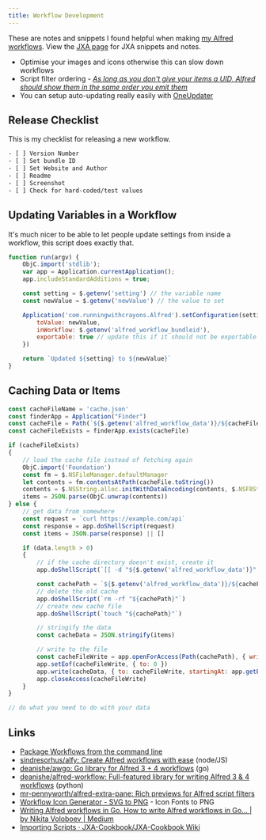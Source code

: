```yaml
---
title: Workflow Development
---
```


These are notes and snippets I found helpful when making [my Alfred workflows](https://rknight.me/alfred-workflows/). View the [JXA page](/programming/js/jxa/) for JXA snippets and notes.

- Optimise your images and icons otherwise this can slow down workflows
- Script filter ordering - [_As long as you don't give your items a UID, Alfred should show them in the same order you emit them_](https://www.alfredforum.com/topic/9293-script-filter-ordering/)
- You can setup auto-updating really easily with [OneUpdater](https://github.com/vitorgalvao/alfred-workflows/tree/master/OneUpdater)

## Release Checklist

This is my checklist for releasing a new workflow.

```txt
- [ ] Version Number
- [ ] Set bundle ID
- [ ] Set Website and Author
- [ ] Readme
- [ ] Screenshot
- [ ] Check for hard-coded/test values
```

## Updating Variables in a Workflow

It's much nicer to be able to let people update settings from inside a workflow, this script does exactly that.

```js
function run(argv) {
    ObjC.import('stdlib');
    var app = Application.currentApplication();
    app.includeStandardAdditions = true;

    const setting = $.getenv('setting') // the variable name
    const newValue = $.getenv('newValue') // the value to set

    Application('com.runningwithcrayons.Alfred').setConfiguration(setting, {
        toValue: newValue,
        inWorkflow: $.getenv('alfred_workflow_bundleid'),
        exportable: true // update this if it should not be exportable
    })

    return `Updated ${setting} to ${newValue}`
}
```

## Caching Data or Items

```js
const cacheFileName = 'cache.json'
const finderApp = Application("Finder")
const cacheFile = Path(`${$.getenv('alfred_workflow_data')}/${cacheFileName}`)
const cacheFileExists = finderApp.exists(cacheFile)

if (cacheFileExists)
{
    // load the cache file instead of fetching again
    ObjC.import('Foundation')
    const fm = $.NSFileManager.defaultManager
    let contents = fm.contentsAtPath(cacheFile.toString())
    contents = $.NSString.alloc.initWithDataEncoding(contents, $.NSF8StringEncoding)
    items = JSON.parse(ObjC.unwrap(contents))
} else {
    // get data from somewhere
    const request = `curl https://example.com/api`
    const response = app.doShellScript(request)
    const items = JSON.parse(response) || []

    if (data.length > 0)
    {
        // if the cache directory doesn't exist, create it
        app.doShellScript(`[[ -d "${$.getenv('alfred_workflow_data')}" ]] || mkdir "${$.getenv('alfred_workflow_data')}"`)

        const cachePath = `${$.getenv('alfred_workflow_data')}/${cacheFileName}`
        // delete the old cache
        app.doShellScript(`rm -rf "${cachePath}"`)
        // create new cache file
        app.doShellScript(`touch "${cachePath}"`)

        // stringify the data
        const cacheData = JSON.stringify(items)

        // write to the file
        const cacheFileWrite = app.openForAccess(Path(cachePath), { writePermission: true })
        app.setEof(cacheFileWrite, { to: 0 })
        app.write(cacheData, { to: cacheFileWrite, startingAt: app.getEof(cacheFileWrite) })
        app.closeAccess(cacheFileWrite)
    }
}

// do what you need to do with your data

```

## Links

- [Package Workflows from the command line](https://www.alfredforum.com/topic/10838-how-to-package-workflows-from-the-command-line/?tab=comments#comment-55677)
- [sindresorhus/alfy: Create Alfred workflows with ease](https://github.com/sindresorhus/alfy) (node/JS)
- [deanishe/awgo: Go library for Alfred 3 + 4 workflows](https://github.com/deanishe/awgo) (go)
- [deanishe/alfred-workflow: Full-featured library for writing Alfred 3 & 4 workflows](https://github.com/deanishe/alfred-workflow) (python)
- [mr-pennyworth/alfred-extra-pane: Rich previews for Alfred script filters](https://github.com/mr-pennyworth/alfred-extra-pane)
- [Workflow Icon Generator - SVG to PNG](https://icons.deanishe.net/) - Icon Fonts to PNG
- [Writing Alfred workflows in Go. How to write Alfred workflows in Go… | by Nikita Voloboev | Medium](https://medium.com/@nikitavoloboev/writing-alfred-workflows-in-go-2a44f62dc432)
- [Importing Scripts · JXA-Cookbook/JXA-Cookbook Wiki](https://github.com/JXA-Cookbook/JXA-Cookbook/wiki/Importing-Scripts)

